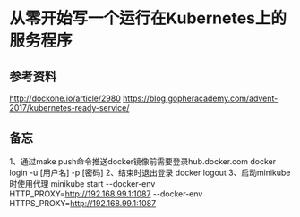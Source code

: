 从零开始写一个运行在Kubernetes上的服务程序
=====================================

## 参考资料
http://dockone.io/article/2980
https://blog.gopheracademy.com/advent-2017/kubernetes-ready-service/

## 备忘
1、通过make push命令推送docker镜像前需要登录hub.docker.com
docker login -u [用户名] -p [密码]
2、结束时退出登录
docker logout
3、启动minikube时使用代理
minikube start --docker-env HTTP_PROXY=http://192.168.99.1:1087 --docker-env HTTPS_PROXY=http://192.168.99.1:1087


